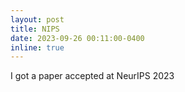 ```yaml
---
layout: post
title: NIPS
date: 2023-09-26 00:11:00-0400
inline: true
---
```

I got a paper accepted at NeurIPS 2023
